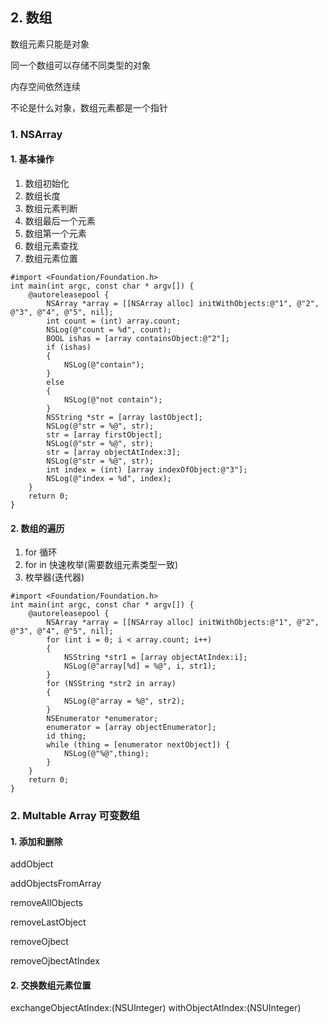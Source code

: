 ## 2. 数组

数组元素只能是对象

同一个数组可以存储不同类型的对象

内存空间依然连续

不论是什么对象，数组元素都是一个指针


### 1. NSArray

#### 1. 基本操作

1. 数组初始化
2. 数组长度
3. 数组元素判断
4. 数组最后一个元素
5. 数组第一个元素
6. 数组元素查找
7. 数组元素位置

```
#import <Foundation/Foundation.h>
int main(int argc, const char * argv[]) {
    @autoreleasepool {
        NSArray *array = [[NSArray alloc] initWithObjects:@"1", @"2", @"3", @"4", @"5", nil];
        int count = (int) array.count;
        NSLog(@"count = %d", count);
        BOOL ishas = [array containsObject:@"2"];
        if (ishas)
        {
            NSLog(@"contain");
        }
        else
        {
            NSLog(@"not contain");
        }
        NSString *str = [array lastObject];
        NSLog(@"str = %@", str);
        str = [array firstObject];
        NSLog(@"str = %@", str);
        str = [array objectAtIndex:3];
        NSLog(@"str = %@", str);
        int index = (int) [array indexOfObject:@"3"];
        NSLog(@"index = %d", index);
    }
    return 0;
}
```

#### 2. 数组的遍历

1. for 循环
2. for in 快速枚举(需要数组元素类型一致)
3. 枚举器(迭代器)

```
#import <Foundation/Foundation.h>
int main(int argc, const char * argv[]) {
    @autoreleasepool {
        NSArray *array = [[NSArray alloc] initWithObjects:@"1", @"2", @"3", @"4", @"5", nil];
        for (int i = 0; i < array.count; i++)
        {
            NSString *str1 = [array objectAtIndex:i];
            NSLog(@"array[%d] = %@", i, str1);
        }
        for (NSString *str2 in array)
        {
            NSLog(@"array = %@", str2);
        }
        NSEnumerator *enumerator;
        enumerator = [array objectEnumerator];
        id thing;
        while (thing = [enumerator nextObject]) {
            NSLog(@"%@",thing);
        }
    }
    return 0;
}
```

### 2. Multable Array 可变数组

#### 1. 添加和删除

addObject

addObjectsFromArray

removeAllObjects

removeLastObject

removeOjbect

removeOjbectAtIndex

#### 2. 交换数组元素位置

exchangeObjectAtIndex:(NSUInteger) withObjectAtIndex:(NSUInteger)